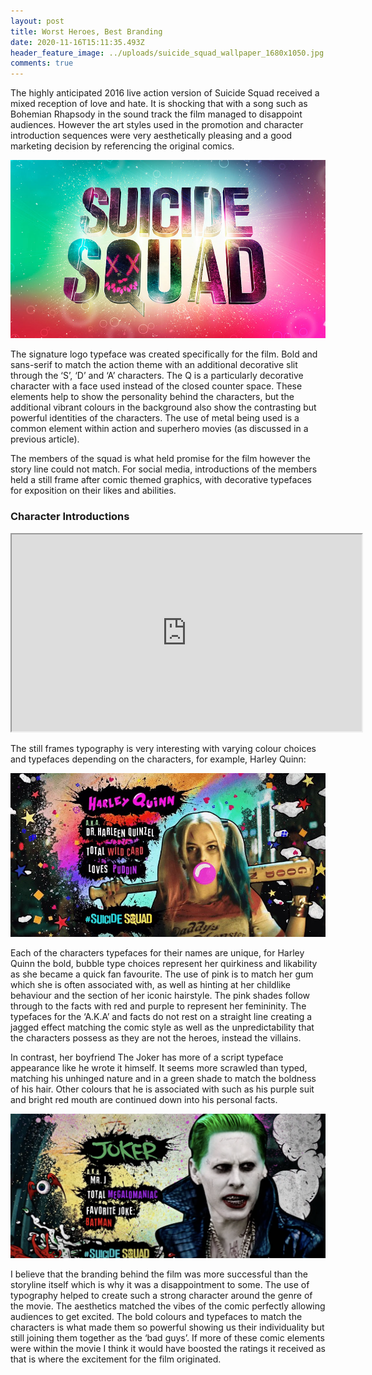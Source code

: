 ```yaml
---
layout: post
title: Worst Heroes, Best Branding
date: 2020-11-16T15:11:35.493Z
header_feature_image: ../uploads/suicide_squad_wallpaper_1680x1050.jpg
comments: true
---
```

The highly anticipated 2016 live action version of Suicide Squad received a mixed reception of love and hate. It is shocking that with a song such as Bohemian Rhapsody in the sound track the film managed to disappoint audiences. However the art styles used in the promotion and character introduction sequences were very aesthetically pleasing and a good marketing decision by referencing the original comics. 

![Suicide Squad Typeface](../uploads/suicide-squad-logo-font-download.jpg)

The signature logo typeface was created specifically for the film. Bold and sans-serif to match the action theme with an additional decorative slit through the ‘S’, ‘D’ and ‘A’ characters. The Q is a particularly decorative character with a face used instead of the closed counter space. These elements help to show the personality behind the characters, but the additional vibrant colours in the background also show the contrasting but powerful identities of the characters. The use of metal being used is a common element within action and superhero movies (as discussed in a previous article). 

The members of the squad is what held promise for the film however the story line could not match. For social media, introductions of the members held a still frame after comic themed graphics, with decorative typefaces for exposition on their likes and abilities. 

### Character Introductions

<div class="video-box"><iframe width="560" height="315" src="https://www.youtube.com/embed/XXMrXyA3Yp0?rel=0" allow="accelerometer; autoplay; encrypted-media; gyroscope; picture-in-picture" allowfullscreen></iframe></div>

The still frames typography is very interesting with varying colour choices and typefaces depending on the characters, for example, Harley Quinn:

![Harley Quinn personalised typefaces](../uploads/463296808.png.jpeg)

Each of the characters typefaces for their names are unique, for Harley Quinn the bold, bubble type choices represent her quirkiness and likability as she became a quick fan favourite. The use of pink is to match her gum which she is often associated with, as well as hinting at her childlike behaviour and the section of her iconic hairstyle. The pink shades follow through to the facts with red and purple to represent her femininity. The typefaces for the ‘A.K.A’ and facts do not rest on a straight line creating a jagged effect matching the comic style as well as the unpredictability that the characters possess as they are not the heroes, instead the villains. 

In contrast, her boyfriend The Joker has more of a script typeface appearance like he wrote it himself. It seems more scrawled than typed, matching his unhinged nature and in a green shade to match the boldness of his hair. Other colours that he is associated with such as his purple suit and bright red mouth are continued down into his personal facts. 

![The Joker personalised typefaces](../uploads/screen-shot-2020-11-16-at-15.26.42.png)

I believe that the branding behind the film was more successful than the storyline itself which is why it was a disappointment to some. The use of typography helped to create such a strong character around the genre of the movie. The aesthetics matched the vibes of the comic perfectly allowing audiences to get excited. The bold colours and typefaces to match the characters is what made them so powerful showing us their individuality but still joining them together as the ‘bad guys’. If more of these comic elements were within the movie I think it would have boosted the ratings it received as that is where the excitement for the film originated.